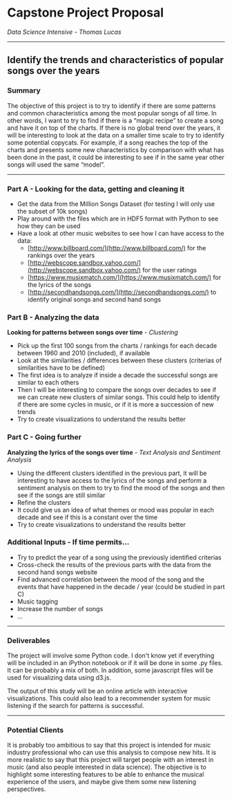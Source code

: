 
# Capstone Project Proposal #

*Data Science Intensive - Thomas Lucas*


----------

## **Identify the trends and characteristics of popular songs over the years** ##

### **Summary** ###

The objective of this project is to try to identify if there are some patterns and common characteristics among the most popular songs of all time. In other words, I want to try to find if there is a “magic recipe” to create a song and have it on top of the charts. If there is no global trend over the years, it will be interesting to look at the data on a smaller time scale to try to identify some potential copycats. For example, if a song reaches the top of the charts and presents some new characteristics by comparison with what has been done in the past, it could be interesting to see if in the same year other songs will used the same “model”.


----------


### **Part A** - Looking for the data, getting and cleaning it ###

- Get the data from the Million Songs Dataset (for testing I will only use the subset of 10k songs)
- Play around with the files which are in HDF5 format with Python to see how they can be used
- Have a look at other music websites to see how I can have access to the data:
	- [http://www.billboard.com/](http://www.billboard.com/) for the rankings over the years
	- [http://webscope.sandbox.yahoo.com/](http://webscope.sandbox.yahoo.com/) for the user ratings
	- [https://www.musixmatch.com/](https://www.musixmatch.com/) for the lyrics of the songs
	- [http://secondhandsongs.com/](http://secondhandsongs.com/) to identify original songs and second hand songs


### **Part B** - Analyzing the data ###

**Looking for patterns between songs over time** - *Clustering*

- Pick up the first 100 songs from the charts / rankings for each decade between 1960 and 2010 (included), if available
- Look at the similarities / differences between these clusters (criterias of similarities have to be defined)
- The first idea is to analyze if inside a decade the successful songs are similar to each others 
- Then I will be interesting to compare the songs over decades to see if we can create new clusters of similar songs. This could help to identify if there are some cycles in music, or if it is more a succession of new trends
- Try to create visualizations to understand the results better



### **Part C** - Going further ###

**Analyzing the lyrics of the songs over time** - *Text Analysis and Sentiment Analysis*

- Using the different clusters identified in the previous part, it will be interesting to have access to the lyrics of the songs and perform a sentiment analysis on them to try to find the mood of the songs and then see if the songs are still similar
- Refine the clusters
- It could give us an idea of what themes or mood was popular in each decade and see if this is a constant over the time
- Try to create visualizations to understand the results better


### **Additional Inputs** - If time permits... ###

- Try to predict the year of a song using the previously identified criterias
- Cross-check the results of the previous parts with the data from the second hand songs website
- Find advanced correlation between the mood of the song and the events that have happened in the decade / year (could be studied in part C)
- Music tagging
- Increase the number of songs
- ...

----------

### **Deliverables** ###

The project will involve some Python code. I don't know yet if everything will be included in an iPython notebook or if it will be done in some .py files. It can be probably a mix of both. In addition, some javascript files will be used for visualizing data using d3.js.

The output of this study will be an online article with interactive visualizations. This could also lead to a recommender system for music listening if the search for patterns is successful.

----------

### **Potential Clients** ###

It is probably too ambitious to say that this project is intended for music industry professional who can use this analysis to compose new hits. 
It is more realistic to say that this project will target people with an interest in music (and also people interested in data science). The objective is to highlight some interesting features to be able to enhance the musical experience of the users, and maybe give them some new listening perspectives.


